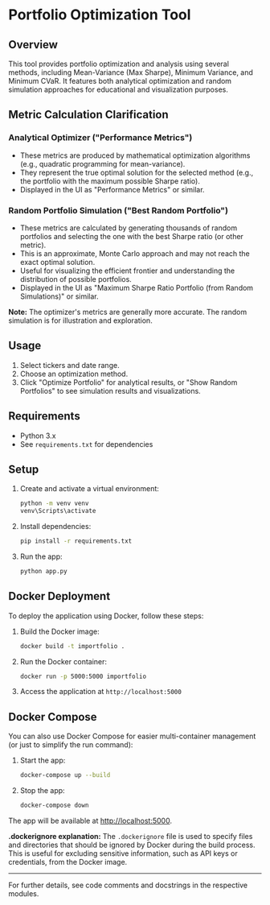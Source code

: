 # Portfolio Optimization Tool

## Overview
This tool provides portfolio optimization and analysis using several methods, including Mean-Variance (Max Sharpe), Minimum Variance, and Minimum CVaR. It features both analytical optimization and random simulation approaches for educational and visualization purposes.

## Metric Calculation Clarification

### Analytical Optimizer ("Performance Metrics")
- These metrics are produced by mathematical optimization algorithms (e.g., quadratic programming for mean-variance).
- They represent the true optimal solution for the selected method (e.g., the portfolio with the maximum possible Sharpe ratio).
- Displayed in the UI as "Performance Metrics" or similar.

### Random Portfolio Simulation ("Best Random Portfolio")
- These metrics are calculated by generating thousands of random portfolios and selecting the one with the best Sharpe ratio (or other metric).
- This is an approximate, Monte Carlo approach and may not reach the exact optimal solution.
- Useful for visualizing the efficient frontier and understanding the distribution of possible portfolios.
- Displayed in the UI as "Maximum Sharpe Ratio Portfolio (from Random Simulations)" or similar.

**Note:** The optimizer's metrics are generally more accurate. The random simulation is for illustration and exploration.

## Usage
1. Select tickers and date range.
2. Choose an optimization method.
3. Click "Optimize Portfolio" for analytical results, or "Show Random Portfolios" to see simulation results and visualizations.

## Requirements
- Python 3.x
- See `requirements.txt` for dependencies

## Setup
1. Create and activate a virtual environment:
   ```cmd
   python -m venv venv
   venv\Scripts\activate
   ```
2. Install dependencies:
   ```cmd
   pip install -r requirements.txt
   ```
3. Run the app:
   ```cmd
   python app.py
   ```

## Docker Deployment
To deploy the application using Docker, follow these steps:

1. Build the Docker image:
   ```sh
   docker build -t importfolio .
   ```
2. Run the Docker container:
   ```sh
   docker run -p 5000:5000 importfolio
   ```
3. Access the application at `http://localhost:5000`

## Docker Compose
You can also use Docker Compose for easier multi-container management (or just to simplify the run command):

1. Start the app:
   ```sh
   docker-compose up --build
   ```
2. Stop the app:
   ```sh
   docker-compose down
   ```

The app will be available at [http://localhost:5000](http://localhost:5000).

**.dockerignore explanation:**
The `.dockerignore` file is used to specify files and directories that should be ignored by Docker during the build process. This is useful for excluding sensitive information, such as API keys or credentials, from the Docker image.

---

For further details, see code comments and docstrings in the respective modules.
